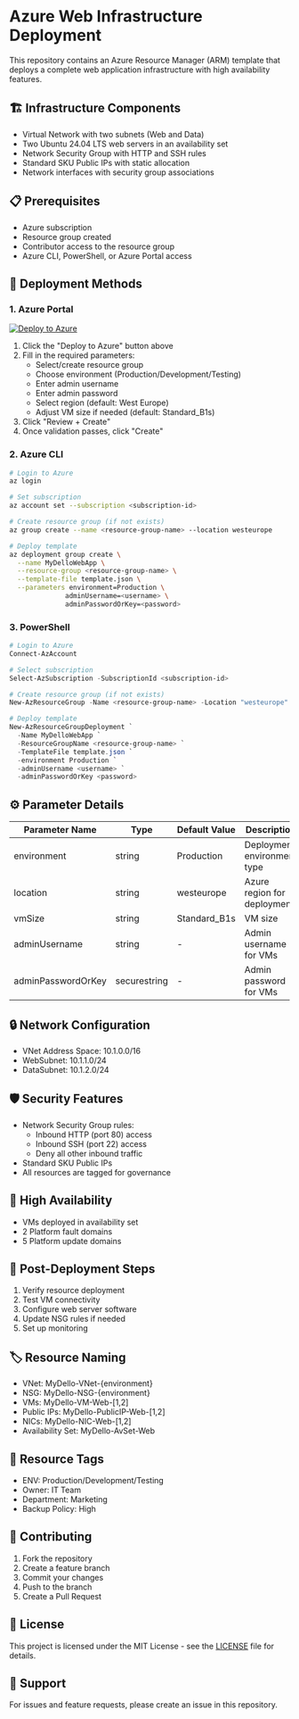# Azure Web Infrastructure Deployment

This repository contains an Azure Resource Manager (ARM) template that deploys a complete web application infrastructure with high availability features.

## 🏗️ Infrastructure Components

- Virtual Network with two subnets (Web and Data)
- Two Ubuntu 24.04 LTS web servers in an availability set
- Network Security Group with HTTP and SSH rules
- Standard SKU Public IPs with static allocation
- Network interfaces with security group associations

## 📋 Prerequisites

- Azure subscription
- Resource group created
- Contributor access to the resource group
- Azure CLI, PowerShell, or Azure Portal access

## 🚀 Deployment Methods

### 1. Azure Portal

[![Deploy to Azure](https://aka.ms/deploytoazurebutton)](https://portal.azure.com/#create/Microsoft.Template/uri/<YOUR_TEMPLATE_URL>)

1. Click the "Deploy to Azure" button above
2. Fill in the required parameters:
   - Select/create resource group
   - Choose environment (Production/Development/Testing)
   - Enter admin username
   - Enter admin password
   - Select region (default: West Europe)
   - Adjust VM size if needed (default: Standard_B1s)
3. Click "Review + Create"
4. Once validation passes, click "Create"

### 2. Azure CLI

```bash
# Login to Azure
az login

# Set subscription
az account set --subscription <subscription-id>

# Create resource group (if not exists)
az group create --name <resource-group-name> --location westeurope

# Deploy template
az deployment group create \
  --name MyDelloWebApp \
  --resource-group <resource-group-name> \
  --template-file template.json \
  --parameters environment=Production \
              adminUsername=<username> \
              adminPasswordOrKey=<password>
```

### 3. PowerShell

```powershell
# Login to Azure
Connect-AzAccount

# Select subscription
Select-AzSubscription -SubscriptionId <subscription-id>

# Create resource group (if not exists)
New-AzResourceGroup -Name <resource-group-name> -Location "westeurope"

# Deploy template
New-AzResourceGroupDeployment `
  -Name MyDelloWebApp `
  -ResourceGroupName <resource-group-name> `
  -TemplateFile template.json `
  -environment Production `
  -adminUsername <username> `
  -adminPasswordOrKey <password>
```

## ⚙️ Parameter Details

| Parameter Name | Type | Default Value | Description |
|---------------|------|---------------|-------------|
| environment | string | Production | Deployment environment type |
| location | string | westeurope | Azure region for deployment |
| vmSize | string | Standard_B1s | VM size |
| adminUsername | string | - | Admin username for VMs |
| adminPasswordOrKey | securestring | - | Admin password for VMs |

## 🔒 Network Configuration

- VNet Address Space: 10.1.0.0/16
- WebSubnet: 10.1.1.0/24
- DataSubnet: 10.1.2.0/24

## 🛡️ Security Features

- Network Security Group rules:
  - Inbound HTTP (port 80) access
  - Inbound SSH (port 22) access
  - Deny all other inbound traffic
- Standard SKU Public IPs
- All resources are tagged for governance

## 🔄 High Availability

- VMs deployed in availability set
- 2 Platform fault domains
- 5 Platform update domains

## 📝 Post-Deployment Steps

1. Verify resource deployment
2. Test VM connectivity
3. Configure web server software
4. Update NSG rules if needed
5. Set up monitoring

## 🏷️ Resource Naming

- VNet: MyDello-VNet-{environment}
- NSG: MyDello-NSG-{environment}
- VMs: MyDello-VM-Web-[1,2]
- Public IPs: MyDello-PublicIP-Web-[1,2]
- NICs: MyDello-NIC-Web-[1,2]
- Availability Set: MyDello-AvSet-Web

## 🔖 Resource Tags

- ENV: Production/Development/Testing
- Owner: IT Team
- Department: Marketing
- Backup Policy: High

## 🤝 Contributing

1. Fork the repository
2. Create a feature branch
3. Commit your changes
4. Push to the branch
5. Create a Pull Request

## 📄 License

This project is licensed under the MIT License - see the [LICENSE](LICENSE) file for details.

## 💬 Support

For issues and feature requests, please create an issue in this repository.
